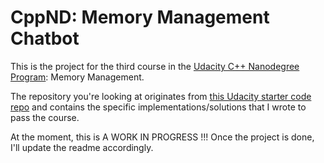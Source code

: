 # CppND: Memory Management Chatbot

This is the project for the third course in the [Udacity C++ Nanodegree Program](https://www.udacity.com/course/c-plus-plus-nanodegree--nd213): Memory Management.

The repository you're looking at originates from [this Udacity starter code repo](https://github.com/udacity/CppND-Memory-Management-Chatbot.git) and contains the specific implementations/solutions that I wrote to pass the course.

At the moment, this is A WORK IN PROGRESS !!! Once the project is done, I'll update the readme accordingly.
